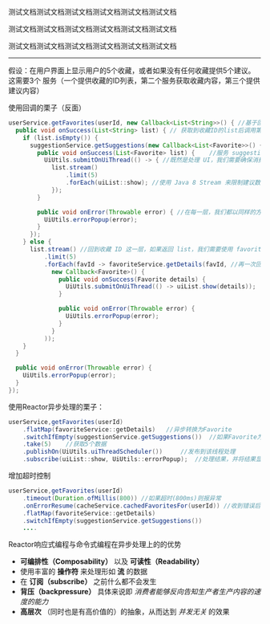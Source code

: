 测试文档测试文档测试文档测试文档测试文档测试文档

测试文档测试文档测试文档测试文档测试文档测试文档

测试文档测试文档测试文档测试文档测试文档测试文档

______

假设：在用户界面上显示用户的5个收藏，或者如果没有任何收藏提供5个建议。这需要3个 服务（一个提供收藏的ID列表，第二个服务获取收藏内容，第三个提供建议内容）

使用回调的栗子（反面）

```java
userService.getFavorites(userId, new Callback<List<String>>() { //基于回调的服务使用一个匿名 Callback 作为参数。后者的两个方法分别在异步执行成功 或异常时被调用。
  public void onSuccess(List<String> list) { //	获取到收藏ID的list后调用第一个服务的回调方法
    if (list.isEmpty()) { 
      suggestionService.getSuggestions(new Callback<List<Favorite>>() {		//如果 list 为空，调用该方法
        public void onSuccess(List<Favorite> list) { 	//服务 suggestionService 传递 List<Favorite> 给第二个回调。
          UiUtils.submitOnUiThread(() -> { //既然是处理 UI，我们需要确保消费代码运行在 UI 线程。
            list.stream()
                .limit(5)
                .forEach(uiList::show); //使用 Java 8 Stream 来限制建议数量为5，然后在 UI 中显示。
            });
        }

        public void onError(Throwable error) { //在每一层，我们都以同样的方式处理错误：在一个 popup 中显示错误信息。
          UiUtils.errorPopup(error);
        }
      });
    } else {
      list.stream() //回到收藏 ID 这一层，如果返回 list，我们需要使用 favoriteService 来获取 Favorite 对象。由于只想要5个，因此使用 stream 。
          .limit(5)
          .forEach(favId -> favoriteService.getDetails(favId, //再一次回调。这次对每个ID，获取 Favorite 对象在 UI 线程中推送到前端显示。
            new Callback<Favorite>() {
              public void onSuccess(Favorite details) {
                UiUtils.submitOnUiThread(() -> uiList.show(details));
              }

              public void onError(Throwable error) {
                UiUtils.errorPopup(error);
              }
            }
          ));
    }
  }

  public void onError(Throwable error) {
    UiUtils.errorPopup(error);
  }
});
```

使用Reactor异步处理的栗子：

```java
userService,getFavorites(userId)
    .flatMap(favoriteService::getDetails) 	//异步转换为Favorite
    .switchIfEmpty(suggestionService.getSuggestions()) 	//如果Favorite为空，则执行switchIfEmpty
    .take(5) 	//获取5个数据
    .publishOn(UiUtils.uiThreadScheduler()) 	//发布到该线程处理
    .subscribe(uiList::show, UiUtils::errorPopup); 	//处理结果，并将结果显示在showUI和popup中。
```

增加超时控制

```java
userService,getFavorites(userId)
    .timeout(Duration.ofMillis(800)) //如果超时(800ms)则报异常
    .onErrorResume(cacheService.cachedFavoritesFor(userId)) //收到错误后交给 cacheService处理
    .flatMap(favoriteService::getDetails) 
    .switchIfEmpty(suggestionService.getSuggestions())
    ....
```

Reactor响应式编程与命令式编程在异步处理上的的优势

- **可编排性（Composability）** 以及 **可读性（Readability）**
- 使用丰富的 **操作符** 来处理形如 **流** 的数据
- 在 **订阅（subscribe）** 之前什么都不会发生
- **背压（backpressure）** 具体来说即 *消费者能够反向告知生产者生产内容的速度的能力*
- **高层次** （同时也是有高价值的）的抽象，从而达到 *并发无关* 的效果

